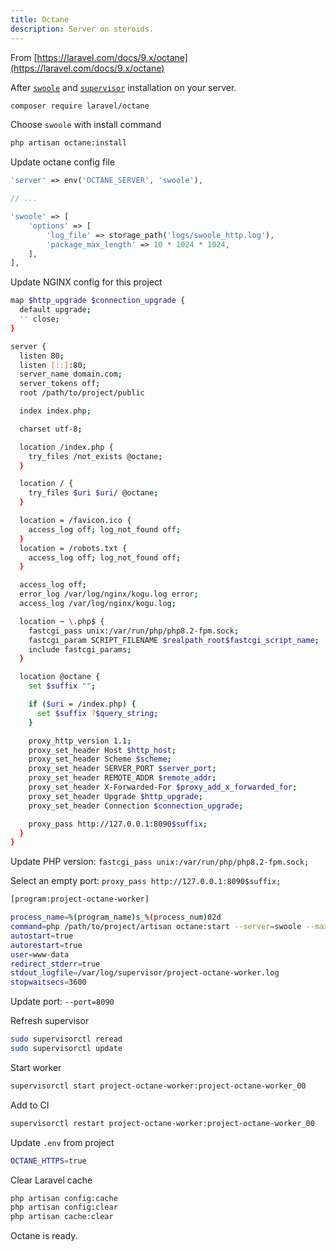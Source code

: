 ```yaml
---
title: Octane
description: Server on steroids.
---
```


From [https://laravel.com/docs/9.x/octane](https://laravel.com/docs/9.x/octane)

After [`swoole`](/tools/swoole/install) and [`supervisor`](/frameworks/laravel/queue-jobs-schedule) installation on your server.

```bash
composer require laravel/octane
```

Choose `swoole` with install command

```bash
php artisan octane:install
```

Update octane config file

```php
'server' => env('OCTANE_SERVER', 'swoole'),

// ...

'swoole' => [
    'options' => [
        'log_file' => storage_path('logs/swoole_http.log'),
        'package_max_length' => 10 * 1024 * 1024,
    ],
],
```

Update NGINX config for this project

```bash
map $http_upgrade $connection_upgrade {
  default upgrade;
  '' close;
}

server {
  listen 80;
  listen [::]:80;
  server_name domain.com;
  server_tokens off;
  root /path/to/project/public

  index index.php;

  charset utf-8;

  location /index.php {
    try_files /not_exists @octane;
  }

  location / {
    try_files $uri $uri/ @octane;
  }

  location = /favicon.ico {
    access_log off; log_not_found off;
  }
  location = /robots.txt {
    access_log off; log_not_found off;
  }

  access_log off;
  error_log /var/log/nginx/kogu.log error;
  access_log /var/log/nginx/kogu.log;

  location ~ \.php$ {
    fastcgi_pass unix:/var/run/php/php8.2-fpm.sock;
    fastcgi_param SCRIPT_FILENAME $realpath_root$fastcgi_script_name;
    include fastcgi_params;
  }

  location @octane {
    set $suffix "";

    if ($uri = /index.php) {
      set $suffix ?$query_string;
    }

    proxy_http_version 1.1;
    proxy_set_header Host $http_host;
    proxy_set_header Scheme $scheme;
    proxy_set_header SERVER_PORT $server_port;
    proxy_set_header REMOTE_ADDR $remote_addr;
    proxy_set_header X-Forwarded-For $proxy_add_x_forwarded_for;
    proxy_set_header Upgrade $http_upgrade;
    proxy_set_header Connection $connection_upgrade;

    proxy_pass http://127.0.0.1:8090$suffix;
  }
}
```

Update PHP version: `fastcgi_pass unix:/var/run/php/php8.2-fpm.sock;`

Select an empty port: `proxy_pass http://127.0.0.1:8090$suffix;`

```bash
[program:project-octane-worker]

process_name=%(program_name)s_%(process_num)02d
command=php /path/to/project/artisan octane:start --server=swoole --max-requests=1000 --port=8090
autostart=true
autorestart=true
user=www-data
redirect_stderr=true
stdout_logfile=/var/log/supervisor/project-octane-worker.log
stopwaitsecs=3600
```

Update port: `--port=8090`

Refresh supervisor

```bash
sudo supervisorctl reread
sudo supervisorctl update
```

Start worker

```bash
supervisorctl start project-octane-worker:project-octane-worker_00
```

Add to CI

```bash
supervisorctl restart project-octane-worker:project-octane-worker_00
```

Update `.env` from project

```bash
OCTANE_HTTPS=true
```

Clear Laravel cache

```bash
php artisan config:cache
php artisan config:clear
php artisan cache:clear
```

Octane is ready.

